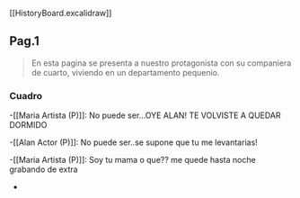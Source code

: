 [[HistoryBoard.excalidraw]]

## Pag.1

>En esta pagina se presenta  a nuestro protagonista con su companiera de cuarto, viviendo en un departamento pequenio.

### Cuadro



-[[Maria Artista (P)]]: No puede ser...OYE ALAN! TE VOLVISTE A QUEDAR DORMIDO

-[[Alan Actor (P)]]: No puede ser..se supone que tu me levantarias!

-[[Maria Artista (P)]]: Soy tu mama o que?? me quede hasta noche grabando de extra 

-

